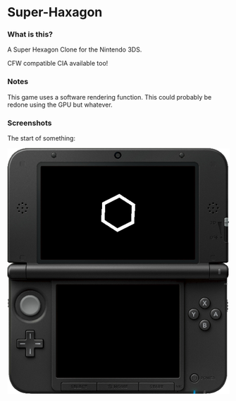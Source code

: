 # Super-Haxagon

### What is this?

A Super Hexagon Clone for the Nintendo 3DS.

CFW compatible CIA available too!

### Notes

This game uses a software rendering function. This could probably be redone using the GPU but whatever.

### Screenshots

The start of something:

![Humble Beginnings](./media/scr_1_MERGED.png "Screenshot")


